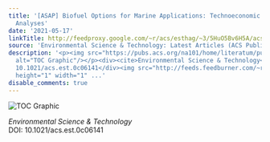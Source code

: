 ```yaml
---
title: '[ASAP] Biofuel Options for Marine Applications: Technoeconomic and Life-Cycle
  Analyses'
date: '2021-05-17'
linkTitle: http://feedproxy.google.com/~r/acs/esthag/~3/5HuO5Bv6H5A/acs.est.0c06141
source: 'Environmental Science & Technology: Latest Articles (ACS Publications)'
description: '<p><img src="https://pubs.acs.org/na101/home/literatum/publisher/achs/journals/content/esthag/0/esthag.ahead-of-print/acs.est.0c06141/20210517/images/medium/es0c06141_0006.gif"
  alt="TOC Graphic"/></p><div><cite>Environmental Science & Technology</cite></div><div>DOI:
  10.1021/acs.est.0c06141</div><img src="http://feeds.feedburner.com/~r/acs/esthag/~4/5HuO5Bv6H5A"
  height="1" width="1" ...'
disable_comments: true
---
```

<p><img src="https://pubs.acs.org/na101/home/literatum/publisher/achs/journals/content/esthag/0/esthag.ahead-of-print/acs.est.0c06141/20210517/images/medium/es0c06141_0006.gif" alt="TOC Graphic"/></p><div><cite>Environmental Science & Technology</cite></div><div>DOI: 10.1021/acs.est.0c06141</div><img src="http://feeds.feedburner.com/~r/acs/esthag/~4/5HuO5Bv6H5A" height="1" width="1" ...